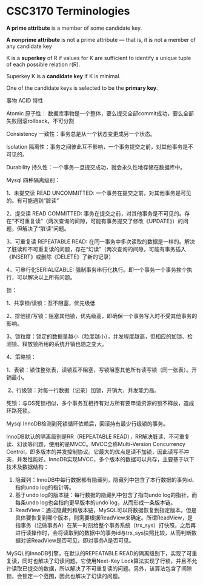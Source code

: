# CSC3170 Terminologies

**A prime attribute** is a member of some candidate key.

**A nonprime attribute** is not a prime attribute — that is, it is  not a member of any candidate key

K is a **superkey** of  R if values for K are sufficient to identify a unique tuple of each possible relation r(R).

Superkey K is a **candidate key** if K is minimal.

One of the candidate keys is selected to be the **primary key**.



事物 ACID 特性

Atomic 原子性： 数据库事物是一个整体，要么提交全部commit成功，要么全部失败回滚rollback，不可分割

Consistency 一致性：事务总是从一个状态变更成另一个状态。

Isolation 隔离性：事务之间彼此互不影响，一个事务提交之前，对其他事务是不可见的。

Durability 持久性：一个事务一旦提交成功，就会永久性地存储在数据库中。



Mysql 四种隔离级别：

1、未提交读 READ UNCOMMITTED: 一个事务在提交之前，对其他事务是可见的。有可能遇到“脏读”

2、提交读 READ COMMITTED: 事务在提交之前，对其他事务是不可见的。存在“不可重复读”（两次查询的间隙，可能有事务提交了修改《UPDATE》）的问题，但解决了“脏读”问题。

3、可重复读 REPEATABLE READ: 在同一事务中多次读取的数据是一样的。解决了脏读和不可重复读的问题，存在“幻读”（两次查询的间隙，可能有事务插入《INSERT》或删除《DELETE》了新的记录）

4、可串行化SERIALIZABLE: 强制事务串行化执行。即一个事务一个事务挨个执行，可以解决以上所有问题。



锁：

1、共享锁/读锁：互不阻塞，优先级低

2、排他锁/写锁：阻塞其他锁，优先级高，即确保一个事务写入时不受其他事务的影响。

3、锁粒度：锁定的数据量越小（粒度越小），并发程度越高，但相应的加锁、检测锁、释放锁所用的系统开销也随之变大。

4、策略锁：

​	1、表锁：锁住整张表，读锁互不阻塞，写锁阻塞其他所有读写锁（同一张表）。开销最小。

​	2、行级锁：对每一行数据（记录）加锁，开销大，并发能力高。



死锁：与OS死锁相似，多个事务互相持有对方所有要申请资源的锁不释放，造成环路死锁。

Mysql InnoDB检测到死锁循环依赖后，回滚持有最少行级锁的事务。



InnoDB默认的隔离级别是RR（REPEATABLE READ），RR解决脏读、不可重复读、幻读等问题，使用的是MVCC。MVCC全称Multi-Version Concurrency Control，即多版本的并发控制协议。它最大的优点是读不加锁，因此读写不冲突，并发性能好。InnoDB实现MVCC，多个版本的数据可以共存，主要基于以下技术及数据结构：

1. 隐藏列：InnoDB中每行数据都有隐藏列，隐藏列中包含了本行数据的事务id、指向undo log的指针等。
2. 基于undo log的版本链：每行数据的隐藏列中包含了指向undo log的指针，而每条undo log也会指向更早版本的undo log，从而形成一条版本链。
3. ReadView：通过隐藏列和版本链，MySQL可以将数据恢复到指定版本。但是具体要恢复到哪个版本，则需要根据ReadView来确定。所谓ReadView，是指事务（记做事务A）在某一时刻给整个事务系统（trx_sys）打快照，之后再进行读操作时，会将读取到的数据中的事务id与trx_sys快照比较，从而判断数据对该ReadView是否可见，即对事务A是否可见。



MySQL的InnoDB引擎，在默认的REPEATABLE READ的隔离级别下，实现了可重复读，同时也解决了幻读问题。它使用Next-Key Lock算法实现了行锁，并且不允许读取已提交的数据，所以解决了不可重复读的问题。另外，该算法包含了间隙锁，会锁定一个范围，因此也解决了幻读的问题。
